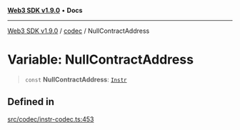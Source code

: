 [**Web3 SDK v1.9.0**](../../../README.md) • **Docs**

***

[Web3 SDK v1.9.0](../../../globals.md) / [codec](../README.md) / NullContractAddress

# Variable: NullContractAddress

> `const` **NullContractAddress**: [`Instr`](../type-aliases/Instr.md)

## Defined in

[src/codec/instr-codec.ts:453](https://github.com/Mystic-Nayy/alephium-web3/blob/ee41f5e0e7d7fb0b155fe62f05b2ac03772895ca/packages/web3/src/codec/instr-codec.ts#L453)
